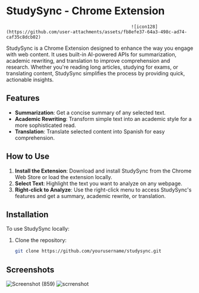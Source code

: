 # StudySync - Chrome Extension

                                                   ![icon128](https://github.com/user-attachments/assets/fb8efe37-64a3-498c-ad74-caf35c8dcb02)

StudySync is a Chrome Extension designed to enhance the way you engage with web content. It uses built-in AI-powered APIs for summarization, academic rewriting, and translation to improve comprehension and research. Whether you're reading long articles, studying for exams, or translating content, StudySync simplifies the process by providing quick, actionable insights.

## Features
- **Summarization**: Get a concise summary of any selected text.
- **Academic Rewriting**: Transform simple text into an academic style for a more sophisticated read.
- **Translation**: Translate selected content into Spanish for easy comprehension.

## How to Use
1. **Install the Extension**: Download and install StudySync from the Chrome Web Store or load the extension locally.
2. **Select Text**: Highlight the text you want to analyze on any webpage.
3. **Right-click to Analyze**: Use the right-click menu to access StudySync's features and get a summary, academic rewrite, or translation.

## Installation
To use StudySync locally:
1. Clone the repository:
   ```bash
   git clone https://github.com/yourusername/studysync.git

## Screenshots


![Screenshot (859)](https://github.com/user-attachments/assets/c93fa424-b1f3-4f4f-ba8f-ec10c1213cb5)
![scrrenshot](https://github.com/user-attachments/assets/dc2922fe-688c-491a-a4f5-02dc27ded70b)
